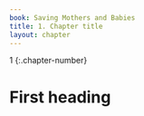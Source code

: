```yaml
---
book: Saving Mothers and Babies
title: 1. Chapter title
layout: chapter
---
```


1
{:.chapter-number}

# First heading

